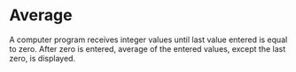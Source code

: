 # Average
A computer program receives integer values until last value entered is equal to zero. After zero is entered, average of the entered values, except the last zero, is displayed.

